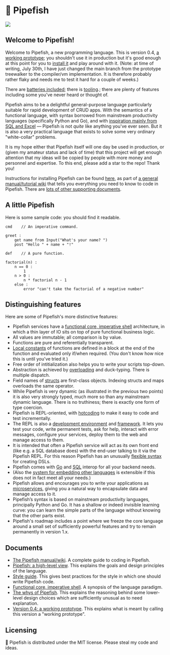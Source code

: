 # 🧿 Pipefish

<a href="https://opensource.org/license/mit">
    <img src="https://img.shields.io/badge/license-MIT-blue">
</a>

## Welcome to Pipefish!

Welcome to Pipefish, a new programming language. This is version 0.4, [a working prototype](https://github.com/tim-hardcastle/Pipefish/blob/main/docs/working-prototype.md); you shouldn't use it in production but it's good enough at this point for you to [install it](https://github.com/tim-hardcastle/Pipefish/wiki/Installing-and-using-Pipefish) and play around with it. (Note: at time of writing, July 30th, I have just changed the main branch from the prototype treewalker to the compiler/vm implementation. It is therefore probably rather flaky and needs me to test it hard for a couple of weeks.)

There are [batteries included](https://github.com/tim-hardcastle/Pipefish/wiki/Imports-and-libraries#libraries); there is [tooling](https://github.com/tim-hardcastle/Pipefish/wiki/Developing-in-Pipefish).; there are plenty of features including some you've never heard or thought of.

Pipefish aims to be a delightful general-purpose language particularly suitable for rapid development of CRUD apps. With the semantics of a functional language, with syntax borrowed from mainstream productivity languages (specifically Python and Go), and with [inspiration mainly from SQL and Excel](https://github.com/tim-hardcastle/Pipefish/blob/main/docs/pipefish-a-high-level-view.md) — Pipefish is not *quite* like anything you've ever seen. But it is also a very practical language that exists to solve some very ordinary "white-collar" problems.

It is my hope either that Pipefish itself will one day be used in production, or (given my amateur status and lack of time) that this project will get enough attention that my ideas will be copied by people with more money and personnel and expertise. To this end, please add a star to the repo! Thank you!

Instructions for installing Pipefish can be found [here](https://github.com/tim-hardcastle/Pipefish/wiki/Installing-and-using-Pipefish), as part of [a general manual/tutorial wiki](https://github.com/tim-hardcastle/Pipefish/wiki) that tells you everything you need to know to code in Pipefish. There are [lots of other supporting documents](https://github.com/tim-hardcastle/Pipefish/tree/main/docs).

## A little Pipefish

Here is some sample code: you should find it readable.

```
cmd    // An imperative command.

greet :
    get name from Input("What's your name? ")
    post "Hello " + name + "!"

def    // A pure function.

factorial(n) :
    n == 0 :
        1
    n > 0 :
        n * factorial n - 1
    else :
        error "can't take the factorial of a negative number"
```

## Distinguishing features

Here are some of Pipefish's more distinctive features:

* Pipefish services have a [functional core, imperative shell](https://github.com/tim-hardcastle/Pipefish/blob/main/docs/functional-core-imperative-shell.md) architecture, in which a thin layer of IO sits on top of pure functional business logic.
* All values are immutable; all comparison is by value.
* Functions are pure and referentially transparent.
* [Local constants](https://github.com/tim-hardcastle/Pipefish/wiki/Local-constants-and-inner-functions#local-constants) of functions are defined in a block at the end of the function and evaluated only if/when required. (You don't know how nice this is until you've tried it.)
* Free order of intitialization also helps you to write your scripts top-down.
* Abstraction is achieved by [overloading](https://github.com/tim-hardcastle/Pipefish/wiki/Function-signatures-and-overloading#overloading) and duck-typing. There is multiple dispatch.
* Field names of [structs](https://github.com/tim-hardcastle/Pipefish/wiki/Structs) are first-class objects. Indexing structs and maps overloads the same operator.
* While Pipefish is very dynamic (as illustrated in the previous two points) it is also very strongly typed, much more so than any mainstream dynamic language. There is no truthiness; there is exactly one form of type coercion.
* Pipefish is REPL-oriented, with [hotcoding](https://github.com/tim-hardcastle/Pipefish/wiki/Hotcoding) to make it easy to code and test incrementally.
* The REPL is also a [development environment](https://github.com/tim-hardcastle/Pipefish/wiki/Developing-in-Pipefish) and [framework](https://github.com/tim-hardcastle/Pipefish/wiki/Client-and-server). It lets you test your code, write permanent tests, ask for help, interact with error messages, configure your services, deploy them to the web and manage access to them.
* It is intended that often a Pipefish service will act as its own front end (like e.g. a SQL database does) with the end-user talking to it via the Pipefish REPL. For this reason Pipefish has an unusually [flexible syntax](https://github.com/tim-hardcastle/Pipefish/wiki/Infixes,-postfixes,-etc) for creating DSLs.
* Pipefish comes with [Go](https://github.com/tim-hardcastle/Pipefish/wiki/Golang-interop) and [SQL](https://github.com/tim-hardcastle/Pipefish/wiki/SQL-interop) interop for all your backend needs.
* (Also the [system for embedding other languages](https://github.com/tim-hardcastle/Pipefish/wiki/Snippets) is extensible if this does not in fact meet all your needs.)
* Pipefish allows and encourages you to write your applications as [microservices](https://github.com/tim-hardcastle/Pipefish/wiki/Microservices), giving you a natural way to encapsulate data and manage access to it.
* Pipefish’s syntax is based on mainstream productivity languages, principally Python and Go. It has a shallow or indeed invisible learning curve: you can learn the simple parts of the language without knowing that the other parts exist.
* Pipefish's roadmap includes a point where we freeze the core language around a small set of sufficiently powerful features and try to remain permanently in version 1.x.

## Documents

* [The Pipefish manual/wiki](https://github.com/tim-hardcastle/Pipefish/wiki). A complete guide to coding in Pipefish.
* [Pipefish: a high-level view](https://github.com/tim-hardcastle/Pipefish/blob/main/docs/-a-high-level-view.md). This explains the goals and design principles of the language.
* [Style guide](https://github.com/tim-hardcastle/Pipefish/blob/main/docs/style-guide.md). This gives best practices for the style in which one should write Pipefish code.
* [Functional core, imperative shell](https://github.com/tim-hardcastle/Pipefish/blob/main/docs/functional-core-imperative-shell.md). A synopsis of the language paradigm.
* [The whys of Pipefish](https://github.com/tim-hardcastle/Pipefish/blob/main/docs/the-whys-of-.md). This explains the reasoning behind some lower-level design choices which are sufficiently unusual as to need explanation.
* [Version 0.4: a working prototype](https://github.com/tim-hardcastle/Pipefish/blob/main/docs/working-prototype.md). This explains what is meant by calling this version a "working prototype".

## Licensing

🧿 Pipefish is distributed under the MIT license. Please steal my code and ideas.
